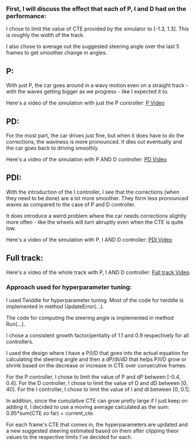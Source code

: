 [//]: # (Image References)

[video1]: ./videos/JustP.mp4 "Video"
[video2]: ./videos/PD.mp4 "Video"
[video3]: ./videos/PDI.mp4 "Video"
[video4]: ./videos/full.mp4 "Video"




### First, I will discuss the effect that each of P, I and D had on the performance:

I chose to limit the value of CTE provided by the simulator to [-1.3, 1.3]. This is roughly the width of the track.

I also chose to average out the suggested steering angle over the last 5 frames to get smoother change in angles.


## P:

With just P, the car goes around in a wavy motion even on a straight track - with the waves getting bigger as we progress - like I expected it to.

Here's a video of the simulation with just the P controller: 
[P Video](https://youtu.be/64DMrbk8-zU)

## PD: 

For the most part, the car drives just fine, but when it does have to do the corrections, the waviness is more pronounced. It dies out eventually and the car goes back to driving smoothly.

Here's a video of the simulation with P AND D controller: 
[PD Video](https://youtu.be/62o5yCd7P2Y)


## PDI:

With the introduction of the I controller, I see that the corrections (when they need to be done) are a lot more smoother. They form less pronounced waves as compared to the case of P and D controller. 

It does introduce a weird problem where the car needs corrections slightly more often - like the wheels will turn abruptly even when the CTE is quite low.

Here's a video of the simulation with P, I AND D controller: 
[PDI Video](https://youtu.be/DSVv7rh_LA4)


## Full track:
Here's a video of the whole track with P, I AND D controller: 
[Full track Video](https://youtu.be/Xl0FH4SlFS8)



### Approach used for hyperparameter tuning: 

I used Twiddle for hyperparameter tuning. Most of the code for twiddle is implemented in method UpdateError(...).

The code for computing the steering angle is implemented in method Run(...).

I chose a consistent growth factor/pentalty of 1.1 and 0.9 respectively for all controllers.

I used the design where I have a P/I/D that goes into the actual equation for calculating the steering angle and then a dP/dI/dD that helps P/I/D grow or shrink based on the decrease or increase in CTE over consecutive frames.

For the P controller, I chose to limit the value of P and dP between [-0.4, 0.4].
For the D controller, I chose to limit the value of D and dD between [0, 40].
For the I controller, I chose to limit the value of I and dI between [0, 0.1].

In addition, since the cumulative CTE can grow pretty large if I just keep on adding it, I decided to use a moving average calculated as the sum: 0.95*sum(CTE so far) + current_cte.

For each frame's CTE that comes in, the hyperparameters are updated and a new suggested steering estimated based on them after clipping theor values to the respective limits I've decided for each.